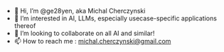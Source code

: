 - 👋 Hi, I’m @ge28yen, aka Michal Cherczynski
- 👀 I’m interested in AI, LLMs, especially usecase-specific applications thereof
- 💞️ I’m looking to collaborate on all AI and similar!
- 📫 How to reach me : michal.cherczynski@gmail.com

<!---
ge28yen/ge28yen is a ✨ special ✨ repository because its `README.md` (this file) appears on your GitHub profile.
You can click the Preview link to take a look at your changes.
--->
